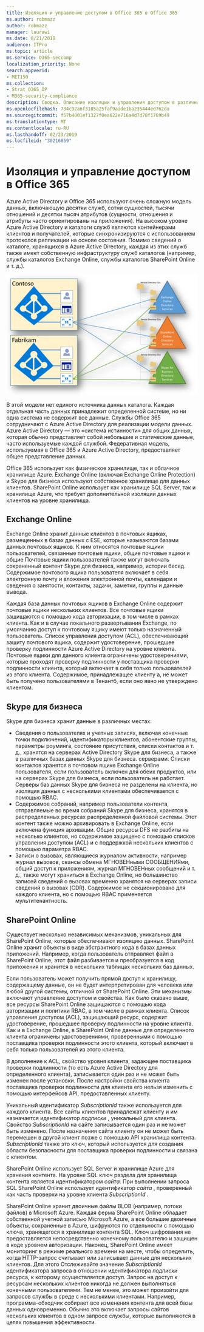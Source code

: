 ```yaml
---
title: Изоляция и управление доступом в Office 365 в Office 365
ms.author: robmazz
author: robmazz
manager: laurawi
ms.date: 8/21/2018
audience: ITPro
ms.topic: article
ms.service: O365-seccomp
localization_priority: None
search.appverid:
- MET150
ms.collection:
- Strat_O365_IP
- M365-security-compliance
description: Сводка. Описание изоляции и управления доступом в различных приложениях Office 365.
ms.openlocfilehash: 734c92a6f3185a25faf9aade1ba235444ed762da
ms.sourcegitcommit: f57b4001ef1327f0ea622e716a4d7d78f1769b49
ms.translationtype: MT
ms.contentlocale: ru-RU
ms.lasthandoff: 02/23/2019
ms.locfileid: "30216859"
---
```

# <a name="isolation-and-access-control-in-office-365"></a>Изоляция и управление доступом в Office 365

Azure Active Directory и Office 365 используют очень сложную модель данных, включающую десятки служб, сотни сущностей, тысячи отношений и десятки тысяч атрибутов (сущности, отношения и атрибуты часто ориентированы на приложения). На высоком уровне Azure Active Directory и каталоги служб являются контейнерами клиентов и получателей, которые синхронизируются с использованием протоколов репликации на основе состояния. Помимо сведений о каталоге, хранящихся в Azure Active Directory, каждая из этих служб также имеет собственную инфраструктуру служб каталогов (например, службы каталогов Exchange Online, службы каталогов SharePoint Online и т. д.). 
 
![Синхронизация данных клиента Office 365](media/office-365-isolation-tenant-data-sync.png)

В этой модели нет единого источника данных каталога. Каждая отдельная часть данных принадлежит определенной системе, но ни одна система не содержит все данные. Службы Office 365 сотрудничают с Azure Active Directory для реализации модели данных. Azure Active Directory — это «система истинности» для общих данных, которая обычно представляет собой небольшие и статические данные, часто используемые каждой службой. Федеративная модель, используемая в Office 365 и Azure Active Directory, предоставляет общее представление данных.

Office 365 использует как физическое хранилище, так и облачное хранилище Azure. Exchange Online (включая Exchange Online Protection) и Skype для бизнеса используют собственное хранилище для данных клиентов. SharePoint Online использует как хранилище SQL Server, так и хранилище Azure, что требует дополнительной изоляции данных клиентов на уровне хранилища.

## <a name="exchange-online"></a>Exchange Online
Exchange Online хранит данные клиентов в почтовых ящиках, размещенных в базах данных с ESE, которые называются базами данных почтовых ящиков. К ним относятся почтовые ящики пользователей, связанные почтовые ящики, общие почтовые ящики и общие Почтовые ящики пользователей также могут включать сохраненный контент Skype для бизнеса, например, истории бесед. Содержимое почтового ящика пользователя включает в себя электронную почту и вложения электронной почты, календари и сведения о занятости, контакты, задачи, заметки, группы и данные вывода.

Каждая база данных почтовых ящиков в Exchange Online содержит почтовые ящики нескольких клиентов. Все почтовые ящики защищаются с помощью кода авторизации, в том числе в рамках клиента. Как и в случае локального развертывания Exchange, по умолчанию доступ к почтовому ящику имеют только назначенный пользователь. Список управления доступом (ACL), обеспечивающий защиту почтового ящика, содержит удостоверение, прошедшее проверку подлинности Azure Active Directory на уровне клиента. Почтовые ящики для данного клиента ограничены удостоверениями, которые проходят проверку подлинности у поставщика проверки подлинности клиента, который включает в себя только пользователей из этого клиента. Содержимое, принадлежащее клиенту а, не может быть получено пользователями в Тенантб, если оно явно не утверждено клиентом.

## <a name="skype-for-business"></a>Skype для бизнеса
Skype для бизнеса хранит данные в различных местах:
- Сведения о пользователях и учетных записях, включая конечные точки подключений, идентификаторы клиентов, абонентские группы, параметры роуминга, состояние присутствия, списки контактов и т. д., хранятся на серверах Active Directory Skype для бизнеса, а также в различных базах данных Skype для бизнеса. серверами. Списки контактов хранятся в почтовом ящике Exchange Online пользователя, если пользователь включен для обеих продуктов, или на серверах Skype для бизнеса, если пользователь не работает. Серверы баз данных Skype для бизнеса не разделены на клиента, но изоляция данных с несколькими клиентами обеспечивается с помощью RBAC.
- Содержимое собраний, например пользователи контента, отправляемые во время собраний Skype для бизнеса, хранятся в распределенных ресурсах распределенной файловой системы. Этот контент также можно архивировать в Exchange Online, если включена функция архивации. Общие ресурсы DFS не разбиты на несколько клиентов, но содержимое защищено с помощью списков управления доступом (ACL) и с поддержкой нескольких клиентов с помощью параметра RBAC.
- Записи о вызовах, являющиеся журналом активности, например журнал вызовов, сеансы обмена МГНОВЕНными СООБЩЕНИЯми, общий доступ к приложениям, журнал МГНОВЕНных сообщений и т. д., также могут храниться в Exchange Online, но большинство записей сведений о вызовах временно хранятся на серверах записи сведений о вызовах (CDR). Содержимое не секционировано для каждого клиента, но с помощью RBAC применяется мультитенантность.

## <a name="sharepoint-online"></a>SharePoint Online
Существует несколько независимых механизмов, уникальных для SharePoint Online, которые обеспечивают изоляцию данных. SharePoint Online хранит объекты в виде абстрактного кода в базах данных приложений. Например, когда пользователь отправляет файл в SharePoint Online, этот файл разбивается и преобразуется в код приложения и хранится в нескольких таблицах нескольких баз данных.

Если пользователь может получить прямой доступ к хранилищу, содержащему данные, он не будет интерпретирован для человека или любой другой системы, отличной от SharePoint Online. Эти механизмы включают управление доступом и свойства. Как было сказано выше, все ресурсы SharePoint Online защищаются с помощью кода авторизации и политики RBAC, в том числе в рамках клиента. Список управления доступом (ACL), защищающий ресурс, содержит удостоверение, прошедшее проверку подлинности на уровне клиента. Как и в Exchange Online, в SharePoint Online данные для определенного клиента ограничены удостоверениями, проверенными с помощью поставщика проверки подлинности этого клиента, который включает в себя только пользователей из этого клиента.

В дополнение к ACL, свойство уровня клиента, задающее поставщика проверки подлинности (то есть Azure Active Directory для определенного клиента), записывается один раз и не может быть изменен после установки. После настройки свойства клиента поставщика проверки подлинности для клиента его нельзя изменить с помощью интерфейсов API, предоставленных клиенту.

Уникальный идентификатор *SubscriptionId* также используется для каждого клиента. Все сайты клиентов принадлежат клиенту и им назначается идентификатор *подписки* , уникальный для клиента. Свойство *SubscriptionId* на сайте записывается один раз и не может быть изменено. После назначения сайта клиенту он не может быть перемещен в другой клиент позже с помощью API хранилища контента. *SubscriptionId* также это ключ, который используется для создания области безопасности для поставщика проверки подлинности и связана с клиентом.

SharePoint Online использует SQL Server и хранилище Azure для хранения контента. На уровне SQL ключ раздела для хранилища контента является идентификатором *сайта*. При выполнении запроса SQL SharePoint Online использует идентификатор *сайта* , проверенный как часть проверки на уровне клиента *SubscriptionId* .

SharePoint Online хранит двоичные файлы BLOB (например, потоки файлов) в Microsoft Azure. Каждая ферма SharePoint Online обладает собственной учетной записью Microsoft Azure, а все большие двоичные объекты, сохраненные в Azure, шифруются по отдельности с помощью ключа, хранящегося в хранилище контента SQL. Ключ шифрования не предоставляется непосредственно конечному пользователю и защищен в коде уровнем авторизации. Наконец, SharePoint Online имеет мониторинг в режиме реального времени на месте, чтобы определить, когда HTTP-запрос считывает или записывает данные для нескольких клиентов. Для этого Отслеживайте значение *SubscriptionId* идентификатора запроса в отношении идентификатора *подписки* ресурса, к которому осуществляется доступ. Запрос на доступ к ресурсам нескольких клиентов никогда не должен выполняться конечными пользователями. Тем не менее, это может произойти для запросов службы в среде с несколькими клиентами. Например, программа-обходчик собирает все изменения контента для всей базы данных одновременно. Обычно это включает запросы сайтов нескольких клиентов в одном запросе службы, которые выполняются в целях повышения эффективности.
